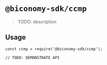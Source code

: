 # `@biconomy-sdk/ccmp`

> TODO: description

## Usage

```
const ccmp = require('@biconomy-sdk/ccmp');

// TODO: DEMONSTRATE API
```
